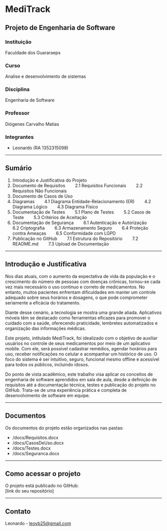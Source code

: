 # MediTrack

## Projeto de Engenharia de Software

### Instituição  
Faculdade dos Guararaeps

### Curso  
Analise e desenvolvimento de sistemas

### Disciplina  
Engenharia de Software

### Professor  
Diógenes Carvalho Matias

### Integrantes  
- Leonardo (RA 1352315098)  

---

## Sumário  
1. Introdução e Justificativa do Projeto
2. Documento de Requisitos
  2.1 Requisitos Funcionais
  2.2 Requisitos Não Funcionais
3. Documento de Casos de Uso
4. Diagramas
  4.1 Diagrama Entidade-Relacionamento (ER)
  4.2 Diagrama Lógico
  4.3 Diagrama Físico
5. Documentação de Testes
  5.1 Plano de Testes
  5.2 Casos de Teste
  5.3 Critérios de Aceitação
6. Documentação de Segurança
  6.1 Autenticação e Autorização
  6.2 Criptografia
  6.3 Armazenamento Seguro
  6.4 Proteção contra Ameaças
  6.5 Conformidade com LGPD
7. Publicação no GitHub
  7.1 Estrutura do Repositório
  7.2 README.md
  7.3 Upload de Documentação



---

## Introdução e Justificativa  
Nos dias atuais, com o aumento da expectativa de vida da população e o crescimento do número de pessoas com doenças crônicas, tornou-se cada vez mais necessário o uso contínuo e correto de medicamentos. No entanto, muitos pacientes enfrentam dificuldades em manter um controle adequado sobre seus horários e dosagens, o que pode comprometer seriamente a eficácia do tratamento.

Diante desse cenário, a tecnologia se mostra uma grande aliada. Aplicativos móveis têm se destacado como ferramentas eficazes para promover o cuidado com a saúde, oferecendo praticidade, lembretes automatizados e organização das informações médicas.

Este projeto, intitulado MediTrack, foi idealizado com o objetivo de auxiliar usuários no controle de seus medicamentos por meio de um aplicativo mobile. Com ele, será possível cadastrar remédios, agendar horários para uso, receber notificações no celular e acompanhar um histórico de uso. O foco do sistema é ser intuitivo, seguro, funcional mesmo offline e acessível para todos os públicos, incluindo idosos.

Do ponto de vista acadêmico, este trabalho visa aplicar os conceitos de engenharia de software aprendidos em sala de aula, desde a definição de requisitos até a documentação técnica, testes e publicação do projeto no GitHub. Trata-se de uma experiência prática e completa de desenvolvimento de software em equipe.


---

## Documentos  
Os documentos do projeto estão organizados nas pastas:  
- /docs/Requisitos.docx  
- /docs/CasosDeUso.docx  
- /docs/Testes.docx  
- /docs/Seguranca.docx

---

## Como acessar o projeto  
O projeto está publicado no GitHub:  
[link do seu repositório]

---

## Contato  
Leonardo - leovb25@gmail.com
